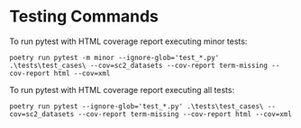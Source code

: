 # Testing Commands

To run pytest with HTML coverage report executing minor tests:
```
poetry run pytest -m minor --ignore-glob='test_*.py' .\tests\test_cases\ --cov=sc2_datasets --cov-report term-missing --cov-report html --cov=xml
```

To run pytest with HTML coverage report executing all tests:
```
poetry run pytest --ignore-glob='test_*.py' .\tests\test_cases\ --cov=sc2_datasets --cov-report term-missing --cov-report html --cov=xml
```
